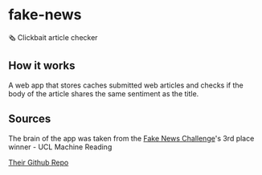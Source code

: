 # fake-news
🗞 Clickbait article checker

## How it works
A web app that stores caches submitted web articles and checks if the
body of the article shares the same sentiment as the title.

## Sources
The brain of the app was taken from the [Fake News Challenge](http://www.fakenewschallenge.org)'s 3rd place winner - UCL Machine Reading

[Their Github Repo](https://github.com/uclnlp/fakenewschallenge)

